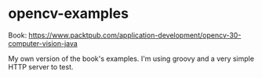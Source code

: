 # opencv-examples
Book: https://www.packtpub.com/application-development/opencv-30-computer-vision-java

My own version of the book's examples. I'm using groovy and a very simple HTTP server to test.
